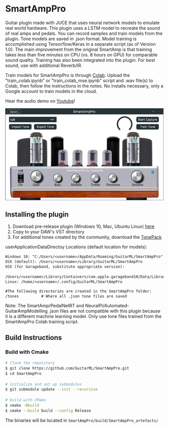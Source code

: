 # SmartAmpPro

Guitar plugin made with JUCE that uses neural network models to emulate real world hardware.
This plugin uses a LSTM model to recreate the sound of real amps and pedals. You can record
samples and train models from the plugin. Tone models are saved in .json format. Model training
is accomplished using Tensorflow/Keras in a separate script (as of Version 1.0). The main improvement from the original SmartAmp is that
training takes less than five minutes on CPU (vs. 8 hours on GPU) for comparable sound quality.
Training has also been integrated into the plugin. For best sound, use with additional Reverb/IR.

Train models for SmartAmpPro is through [Colab](https://colab.research.google.com/notebooks/intro.ipynb#recent=true). 
Upload the "train_colab.ipynb" or "train_colab_mse.ipynb" script and .wav file(s) to Colab, then follow the instructions in the notes. 
No installs necessary, only a Google account to train models in the cloud.

Hear the audio demo on [Youtube](https://youtu.be/1njl9wqUG0M)!

![app](https://github.com/GuitarML/SmartAmpPro/blob/main/resources/plugin.jpg)

## Installing the plugin

1. Download pre-release plugin (Windows 10, Mac, Ubuntu Linux) [here](https://github.com/GuitarML/SmartAmpPro/releases/tag/v0.1-alpha)
2. Copy to your DAW's VST directory
3. For additional tones created by the community, download the [TonePack](https://github.com/GuitarML/SmartAmpPro/releases/tag/v1.0)


userApplicationDataDirectoy Locations (default location for models):
```
Windows 10: "C:/Users/<username>/AppData/Roaming/GuitarML/SmartAmpPro"
OSX (default): /Users/<username>/Library/GuitarML/SmartAmpPro
OSX (for Garageband, substitute appropriate version): 
    /Users/<username>/Library/Containers/com.apple.garageband10/Data/Library/GuitarML/SmartAmpPro
Linux: /home/<username>/.config/GuitarML/SmartAmpPro
```
```
#The following directories are created in the SmartAmpPro folder:
/tones			# Where all .json tone files are saved
```


Note: The SmartAmp/PedalNetRT and NeuralPi/Automated-GuitarAmpModelling .json files are not compatible with this plugin because it is a
different machine learning model. Only use tone files trained from the SmartAmpPro Colab training script.


## Build Instructions

### Build with Cmake

```bash
# Clone the repository
$ git clone https://github.com/GuitarML/SmartAmpPro.git
$ cd SmartAmpPro

# initialize and set up submodules
$ git submodule update --init --recursive

# build with CMake
$ cmake -Bbuild
$ cmake --build build --config Release
```
The binaries will be located in `SmartAmpPro/build/SmartAmpPro_artefacts/`



